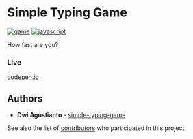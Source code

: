 # Simple Typing Game

[![game](https://img.shields.io/badge/%20-flow-green.svg)](https://flow.org/)
[![javascript](https://img.shields.io/badge/%20-javascript-yellow.svg)](https://flow.org/)

How fast are you?

### Live

[codepen.io](https://codepen.io/agusid/pen/LMzKwa)


## Authors

* **Dwi Agustianto** - [simple-typing-game](https://github.com/agusID/simple-typing-game)

See also the list of [contributors](https://github.com/agusID/simple-typing-game) who participated in this project.
